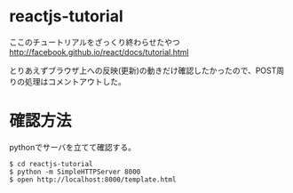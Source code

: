 # reactjs-tutorial
ここのチュートリアルをざっくり終わらせたやつ
http://facebook.github.io/react/docs/tutorial.html

とりあえずブラウザ上への反映(更新)の動きだけ確認したかったので、POST周りの処理はコメントアウトした。

# 確認方法
pythonでサーバを立てて確認する。
```
$ cd reactjs-tutorial
$ python -m SimpleHTTPServer 8000
$ open http://localhost:8000/template.html
```
